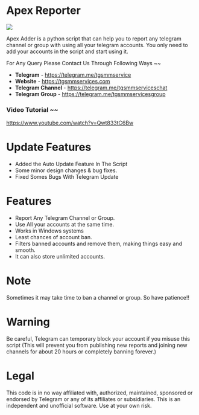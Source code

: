 # Apex Reporter

  <img src="https://github.com/SuprrAbhishek/Apex-Reporting/blob/main/ApexReporter.PNG" />

  Apex Adder is a python script that can help you to report any telegram channel or group with using all your telegram accounts. You only need to add your accounts in the script and start using it.

For Any Query Please Contact Us Through Following Ways ~~ 

* **Telegram** - https://telegram.me/tgsmmservice 
* **Website** - https://tgsmmservices.com 
* **Telegram Channel** - https://telegram.me/tgsmmserviceschat
* **Telegram Group** - https://telegram.me/tgsmmservicesgroup

### Video Tutorial ~~

https://www.youtube.com/watch?v=Qwt833tC6Bw

# Update Features

- Added the Auto Update Feature In The Script
- Some minor design changes & bug fixes.
- Fixed Somes Bugs With Telegram Update

# Features

* Report Any Telegram Channel or Group.
* Use All your accounts at the same time.
* Works in Windows systems
* Least chances of account ban.
* Filters banned accounts and remove them, making things easy and smooth.
* It can also store unlimited accounts.

# Note

Sometimes it may take time to ban a channel or group. So have patience!!

# Warning

Be careful, Telegram can temporary block your account if you misuse this script (This will prevent you from publishing new reports and joining new channels for about 20 hours or completely banning forever.)

# Legal
This code is in no way affiliated with, authorized, maintained, sponsored or endorsed by Telegram or any of its affiliates or subsidiaries. This is an independent and unofficial software. Use at your own risk.